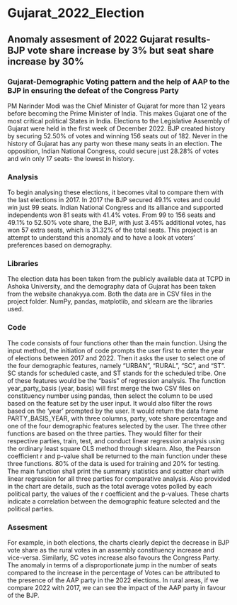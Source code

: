 # Gujarat_2022_Election
## Anomaly assesment of 2022 Gujarat results- BJP vote share increase by 3% but seat share increase by 30%
### Gujarat-Demographic Voting pattern and the help of AAP to the BJP in ensuring the defeat of the Congress Party

PM Narinder Modi was the Chief Minister of Gujarat for more than 12 years before becoming the Prime Minister of India. 
This makes Gujarat one of the most critical political States in India. Elections to the Legislative Assembly of Gujarat were held in the first week of December 2022. BJP created history by securing 52.50% of votes and winning 156 seats out of 182. Never in the history of Gujarat has any party won these many seats in an election. The opposition, Indian National Congress, could secure just 28.28% of votes and win only 17 seats- the lowest in history.
### Analysis
To begin analysing these elections, it becomes vital to compare them with the last elections in 2017. In 2017 the BJP secured 49.1% votes and could win just 99 seats. Indian National Congress and its alliance and supported independents won 81 seats with 41.4% votes.
From 99 to 156 seats and 49.1% to 52.50% vote share, the BJP, with just 3.45% additional votes, has won 57 extra seats, which is 31.32% of the total seats.
This project is an attempt to understand this anomaly and to have a look at voters’ preferences based on demography. 
### Libraries
The election data has been taken from the publicly available data at TCPD in Ashoka University, and the demography data of Gujarat has been taken from the website chanakyya.com. Both the data are in CSV files in the project folder.
NumPy, pandas, matplotlib, and sklearn are the libraries used. 
### Code
The code consists of four functions other than the main function. Using the input method, the initiation of code prompts the user first to enter the year of elections between 2017 and 2022. Then it asks the user to select one of the four demographic features, namely “URBAN”, “RURAL”, “SC”, and “ST”. SC stands for scheduled caste, and ST stands for the scheduled tribe. One of these features would be the “basis” of regression analysis.
The function year_party_basis (year, basis) will first merge the two CSV files on constituency number using pandas, then select the column to be used based on the feature set by the user input. It would also filter the rows based on the ‘year’ prompted by the user. It would return the data frame PARTY_BASIS_YEAR, with three columns, party, vote share percentage and one of the four demographic features selected by the user.
The three other functions are based on the three parties. They would filter for their respective parties, train, test, and conduct linear regression analysis using the ordinary least square OLS method through sklearn. Also, the Pearson coefficient r and p-value shall be returned to the main function under these three functions. 80% of the data is used for training and 20% for testing.
The main function shall print the summary statistics and scatter chart with linear regression for all three parties for comparative analysis. Also provided in the chart are details, such as the total average votes polled by each political party, the values of the r coefficient and the p-values.
These charts indicate a correlation between the demographic feature selected and the political parties. 
### Assesment
For example, in both elections, the charts clearly depict the decrease in BJP vote share as the rural votes in an assembly constituency increase and vice-versa. Similarly, SC votes increase also favours the Congress Party. 
The anomaly in terms of a disproportionate jump in the number of seats compared to the increase in the percentage of Votes can be attributed to the presence of the AAP party in the 2022 elections. In rural areas, if we compare 2022 with 2017, we can see the impact of the AAP party in favour of the BJP.

